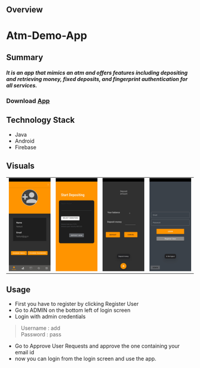 ## Overview

# Atm-Demo-App

## Summary
##### *It is an app that mimics an atm and offers features including depositing and retrieving money, fixed deposits, and fingerprint authentication for all services.*
### **Download**  [App](https://drive.google.com/file/d/1awGMgcElhZP3g_w26DBwSxe2UFtZGo7C/view?usp=sharing)


## Technology Stack
- Java 
- Android 
- Firebase 

## Visuals

<table>
  <tr>
    <td><img src="/image_sample/atm(1).jpg" width="200"></td>
    <td><img src="/image_sample/atm(2).jpg"  width="200"></td>
    <td><img src="/image_sample/atm(3).jpg"  width="200"></td>
    <td><img src="/image_sample/atm(4).jpg"  width="200"></td>
</tr>
</table>

## Usage 
- First you have to register by clicking Register User
- Go to ADMIN on the bottom left of login screen
- Login with admin credentials
> Username : add </br>
> Password : pass </br>
- Go to Approve User Requests and approve the one containing your email id
- now you can login from the login screen and use the app.


